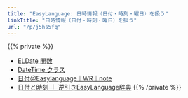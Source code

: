 ```yaml
---
title: "EasyLanguage: 日時情報（日付・時刻・曜日）を扱う"
linkTitle: "日時情報（日付・時刻・曜日）を扱う"
url: "/p/j5hs5fq"
---
```


{{% private %}}
- [ELDate 関数](http://help.tradestation.com/09_05/Monex/jpn/tsdevhelp/Subsystems/elword/function/eldate_function_.htm)
- [DateTime クラス](http://help.tradestation.com/09_05/Monex/jpn/tsdevhelp/Subsystems/elobject/class_el/datetime_class.htm)
- [日付＠Easylanguage｜WR｜note](https://note.com/kabuist001/n/n06e8af07bb10)
- [日付と時刻 ｜ 逆引きEasyLanguage辞典](https://eltraders.com/dict_cate/datetime/)
{{% /private %}}


